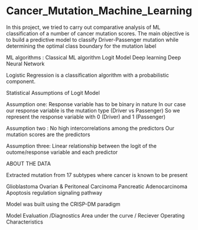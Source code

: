 # Cancer_Mutation_Machine_Learning

In this project, we tried to carry out comparative analysis of ML classification of a number of cancer mutation scores. 
The main objective is to build a predictive model to classify  Driver-Passenger mutation while determining the optimal class boundary for the mutation label

ML algorithms : 
Classical ML algorithm
    Logit Model
Deep learning 
    Deep Neural Network
    
Logistic Regression is a classification algorithm  with a probabilistic component. 

Statistical Assumptions of Logit Model 

Assumption one: Response variable has to be binary in nature 
  In our case our response variable is the mutation type (Driver vs Passenger)
    So we represent the response variable with 0 (Driver) and  1 (Passenger)
    
Assumption two : No high intercorrelations among the predictors 
  Our mutation scores are the predictors
  
Assumption three:  Linear relationship between the logit of the outome/response variable and each predictor 


ABOUT THE DATA 

Extracted mutation from 17 subtypes where cancer is known to be present 

  Glioblastoma 
  Ovarian & Peritoneal Carcinoma
  Pancreatic Adenocarcinoma 
  Apoptosis regulation signaling pathway


Model was built using the CRISP-DM paradigm


Model Evaluation /Diagnostics 
  Area under the curve / Reciever Operating Characteristics





  






